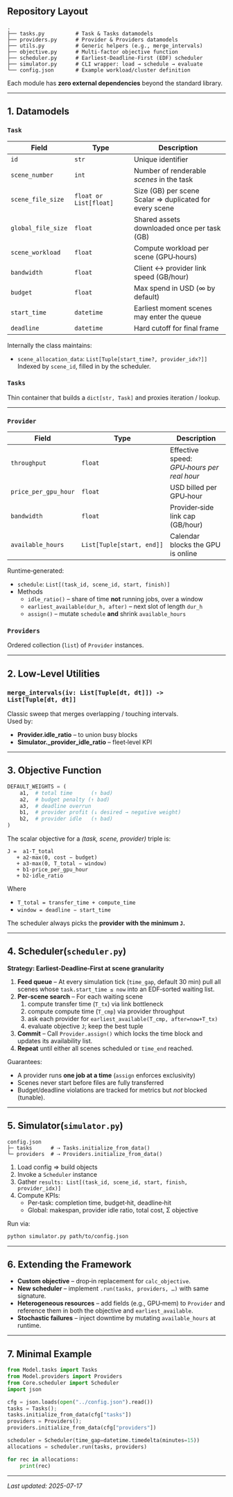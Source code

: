 

## Repository Layout
```text
.
├── tasks.py          # Task & Tasks datamodels
├── providers.py      # Provider & Providers datamodels
├── utils.py          # Generic helpers (e.g., merge_intervals)
├── objective.py      # Multi‑factor objective function
├── scheduler.py      # Earliest‑Deadline‑First (EDF) scheduler
├── simulator.py      # CLI wrapper: load → schedule → evaluate
└── config.json       # Example workload/cluster definition
```
Each module has **zero external dependencies** beyond the standard library.

---
## 1. Datamodels

### `Task`
| Field | Type | Description |
|-------|------|-------------|
| `id` | `str` | Unique identifier |
| `scene_number` | `int` | Number of renderable *scenes* in the task |
| `scene_file_size` | `float or List[float]` | Size (GB) per scene<br/>Scalar ⇒ duplicated for every scene |
| `global_file_size` | `float` | Shared assets downloaded once per task (GB) |
| `scene_workload` | `float` | Compute workload per scene (GPU‑hours) |
| `bandwidth` | `float` | Client ↔ provider link speed (GB/hour) |
| `budget` | `float` | Max spend in USD (∞ by default) |
| `start_time` | `datetime` | Earliest moment scenes may enter the queue |
| `deadline` | `datetime` | Hard cutoff for final frame |

Internally the class maintains:
* `scene_allocation_data`: `List[Tuple[start_time?, provider_idx?]]`  
  Indexed by `scene_id`, filled in by the scheduler.

### `Tasks`
Thin container that builds a `dict[str, Task]` and proxies iteration / lookup.

---

### `Provider`
| Field | Type | Description |
|-------|------|-------------|
| `throughput` | `float` | Effective speed: *GPU‑hours per real hour* |
| `price_per_gpu_hour` | `float` | USD billed per GPU‑hour |
| `bandwidth` | `float` | Provider‑side link cap (GB/hour) |
| `available_hours` | `List[Tuple[start, end]]` | Calendar blocks the GPU is online |

Runtime‑generated:
* `schedule`: `List[(task_id, scene_id, start, finish)]`
* Methods  
  * `idle_ratio()` – share of time **not** running jobs, over a window  
  * `earliest_available(dur_h, after)` – next slot of length `dur_h`  
  * `assign()` – mutate `schedule` **and** shrink `available_hours`

### `Providers`
Ordered collection (`list`) of `Provider` instances.

---

## 2. Low‑Level Utilities

### `merge_intervals(iv: List[Tuple[dt, dt]]) -> List[Tuple[dt, dt]]`
Classic sweep that merges overlapping / touching intervals.  
Used by:
* **Provider.idle_ratio** – to union busy blocks
* **Simulator._provider_idle_ratio** – fleet‑level KPI

---

## 3. Objective Function

```python
DEFAULT_WEIGHTS = (
    a1,  # total time      (↑ bad)
    a2,  # budget penalty (↑ bad)
    a3,  # deadline overrun
    b1,  # provider profit (↓ desired → negative weight)
    b2,  # provider idle   (↑ bad)
)
```
The scalar objective for a *(task, scene, provider)* triple is:

```
J =  a1·T_total
   + a2·max(0, cost − budget)
   + a3·max(0, T_total − window)
   + b1·price_per_gpu_hour
   + b2·idle_ratio
```

Where  
* `T_total = transfer_time + compute_time`  
* `window = deadline − start_time`

The scheduler always picks the **provider with the minimum `J`.**

---

## 4. Scheduler(`scheduler.py`)

**Strategy: Earliest‑Deadline‑First at scene granularity**

1. **Feed queue** – At every simulation tick (`time_gap`, default 30 min) pull all scenes whose `task.start_time ≤ now` into an EDF‑sorted waiting list.  
2. **Per‑scene search** – For each waiting scene  
   1. compute transfer time (`T_tx`) via link bottleneck  
   2. compute compute time (`T_cmp`) via provider throughput  
   3. ask each provider for `earliest_available(T_cmp, after=now+T_tx)`  
   4. evaluate objective `J`; keep the best tuple  
3. **Commit** – Call `Provider.assign()` which locks the time block and updates its availability list.  
4. **Repeat** until either all scenes scheduled or `time_end` reached.

Guarantees:
* A provider runs **one job at a time** (`assign` enforces exclusivity)
* Scenes never start before files are fully transferred
* Budget/deadline violations are tracked for metrics but *not* blocked (tunable).

---

## 5. Simulator(`simulator.py`)

```text
config.json
├─ tasks      # ⇢ Tasks.initialize_from_data()
└─ providers  # ⇢ Providers.initialize_from_data()
```

1. Load config ⇒ build objects  
2. Invoke a `Scheduler` instance  
3. Gather `results: List[(task_id, scene_id, start, finish, provider_idx)]`  
4. Compute KPIs:
   * Per‑task: completion time, budget‑hit, deadline‑hit  
   * Global: makespan, provider idle ratio, total cost, Σ objective

Run via:

```bash
python simulator.py path/to/config.json
```

---

## 6. Extending the Framework

* **Custom objective** – drop‑in replacement for `calc_objective`.  
* **New scheduler** – implement `.run(tasks, providers, …)` with same signature.  
* **Heterogeneous resources** – add fields (e.g., GPU‑mem) to `Provider` and reference them in both the objective and `earliest_available`.  
* **Stochastic failures** – inject downtime by mutating `available_hours` at runtime.

---

## 7. Minimal Example

```python
from Model.tasks import Tasks
from Model.providers import Providers
from Core.scheduler import Scheduler
import json

cfg = json.loads(open("../config.json").read())
tasks = Tasks();
tasks.initialize_from_data(cfg["tasks"])
providers = Providers();
providers.initialize_from_data(cfg["providers"])

scheduler = Scheduler(time_gap=datetime.timedelta(minutes=15))
allocations = scheduler.run(tasks, providers)

for rec in allocations:
    print(rec)
```


---

*Last updated: 2025-07-17*
